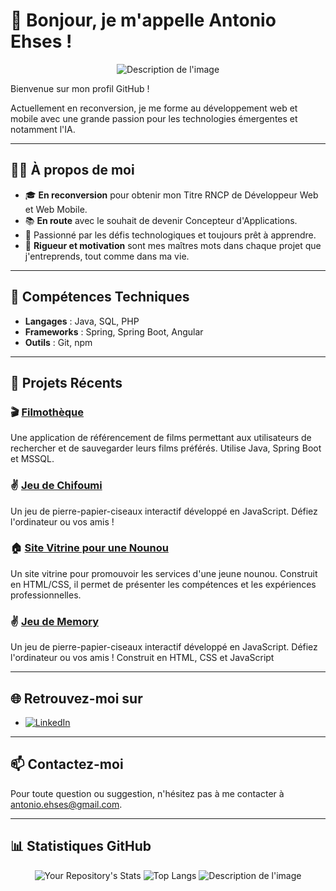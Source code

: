 # 👋 Bonjour, je m'appelle Antonio Ehses !

<p align="center">
  <img src="https://github.com/tonioshakka/img/blob/main/main-qimg-78fad88d63a0dcc9db8e07e1180df49f-pjlq.jpg" alt="Description de l'image">
</p>


Bienvenue sur mon profil GitHub ! 

Actuellement en reconversion, je me forme au développement web et mobile avec une grande passion pour les technologies émergentes et notamment l'IA. 

---

## 🧑‍💻 À propos de moi

- 🎓 **En reconversion** pour obtenir mon Titre RNCP de Développeur Web et Web Mobile.
- 📚 **En route** avec le souhait de devenir Concepteur d'Applications.
- 🌟 Passionné par les défis technologiques et toujours prêt à apprendre.
- 💼 **Rigueur et motivation** sont mes maîtres mots dans chaque projet que j'entreprends, tout comme dans ma vie.

---

## 🔧 Compétences Techniques

- **Langages** : Java, SQL, PHP
- **Frameworks** : Spring, Spring Boot, Angular
- **Outils** : Git, npm

---

## 🚀 Projets Récents

### 🎬 [Filmothèque](https://github.com/tonioshakka/filmotheque)
Une application de référencement de films permettant aux utilisateurs de rechercher et de sauvegarder leurs films préférés. Utilise Java, Spring Boot et MSSQL.

### ✌️ [Jeu de Chifoumi](https://github.com/tonioshakka/Chifoumi)
Un jeu de pierre-papier-ciseaux interactif développé en JavaScript. Défiez l'ordinateur ou vos amis !

### 🏠 [Site Vitrine pour une Nounou](https://github.com/tonioshakka/Site-vitrine-nounou)
Un site vitrine pour promouvoir les services d'une jeune nounou. Construit en HTML/CSS, il permet de présenter les compétences et les expériences professionnelles.

### ✌️ [Jeu de Memory](https://https://github.com/tonioshakka/memory-js)
Un jeu de pierre-papier-ciseaux interactif développé en JavaScript. Défiez l'ordinateur ou vos amis ! Construit en HTML, CSS et JavaScript

---

## 🌐 Retrouvez-moi sur

- [![LinkedIn](https://img.shields.io/badge/LinkedIn-blue?logo=linkedin&logoColor=white)](https://www.linkedin.com/in/antonio-ehses-b21a22295/)

---

## 📫 Contactez-moi

Pour toute question ou suggestion, n'hésitez pas à me contacter à [antonio.ehses@gmail.com](mailto:antonio.ehses@gmail.com).

---

## 📊 Statistiques GitHub

<p align="center">
  <img src="https://github-readme-stats.vercel.app/api?username=Tonioshakka&show_icons=true&theme=radical" alt="Your Repository's Stats">

  <img src="https://github-readme-stats.vercel.app/api/top-langs/?username=Tonioshakka&layout=compact&theme=radical" alt="Top Langs">

  <img src="https://github.com/tonioshakka/img/blob/main/goku_dev_by_d4nijerez_dfcccgk-fullview.png" alt="Description de l'image">
</p>

